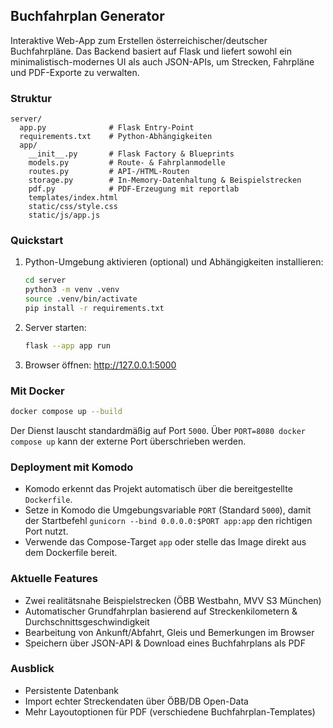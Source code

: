 ## Buchfahrplan Generator

Interaktive Web-App zum Erstellen österreichischer/deutscher Buchfahrpläne. Das Backend basiert auf Flask und liefert sowohl ein minimalistisch-modernes UI als auch JSON-APIs, um Strecken, Fahrpläne und PDF-Exporte zu verwalten.

### Struktur

```
server/
  app.py              # Flask Entry-Point
  requirements.txt    # Python-Abhängigkeiten
  app/
    __init__.py       # Flask Factory & Blueprints
    models.py         # Route- & Fahrplanmodelle
    routes.py         # API-/HTML-Routen
    storage.py        # In-Memory-Datenhaltung & Beispielstrecken
    pdf.py            # PDF-Erzeugung mit reportlab
    templates/index.html
    static/css/style.css
    static/js/app.js
```

### Quickstart

1. Python-Umgebung aktivieren (optional) und Abhängigkeiten installieren:

   ```bash
   cd server
   python3 -m venv .venv
   source .venv/bin/activate
   pip install -r requirements.txt
   ```

2. Server starten:

   ```bash
   flask --app app run
   ```

3. Browser öffnen: <http://127.0.0.1:5000>

### Mit Docker

```bash
docker compose up --build
```

Der Dienst lauscht standardmäßig auf Port `5000`. Über `PORT=8080 docker compose up` kann der externe Port überschrieben werden.

### Deployment mit Komodo

- Komodo erkennt das Projekt automatisch über die bereitgestellte `Dockerfile`.
- Setze in Komodo die Umgebungsvariable `PORT` (Standard `5000`), damit der Startbefehl `gunicorn --bind 0.0.0.0:$PORT app:app` den richtigen Port nutzt.
- Verwende das Compose-Target `app` oder stelle das Image direkt aus dem Dockerfile bereit.

### Aktuelle Features

- Zwei realitätsnahe Beispielstrecken (ÖBB Westbahn, MVV S3 München)
- Automatischer Grundfahrplan basierend auf Streckenkilometern & Durchschnittsgeschwindigkeit
- Bearbeitung von Ankunft/Abfahrt, Gleis und Bemerkungen im Browser
- Speichern über JSON-API & Download eines Buchfahrplans als PDF

### Ausblick

- Persistente Datenbank
- Import echter Streckendaten über ÖBB/DB Open-Data
- Mehr Layoutoptionen für PDF (verschiedene Buchfahrplan-Templates)
